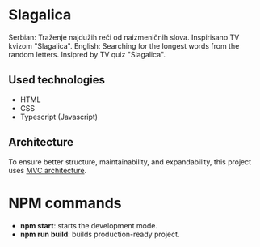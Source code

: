 # Slagalica

Serbian: Traženje najdužih reči od naizmeničnih slova. Inspirisano TV kvizom "Slagalica".
English: Searching for the longest words from the random letters. Insipred by TV quiz "Slagalica".

## Used technologies

- HTML
- CSS
- Typescript (Javascript)

## Architecture

To ensure better structure, maintainability, and expandability, this project uses [MVC architecture](https://developer.mozilla.org/en-US/docs/Glossary/MVC).

# NPM commands

- **npm start**: starts the development mode.
- **npm run build**: builds production-ready project.
